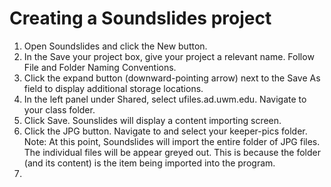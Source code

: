 # Creating a Soundslides project

1. Open Soundslides and click the New button.
2. In the Save your project box, give your project a relevant name. Follow File and Folder Naming Conventions. 
3. Click the expand button (downward-pointing arrow) next to the Save As field to display additional storage locations. 
3. In the left panel under Shared, select ufiles.ad.uwm.edu. Navigate to your class folder.
4. Click Save. Sounslides will display a content importing screen.
5. Click the JPG button. Navigate to and select your keeper-pics folder. Note: At this point, Soundslides will import the entire folder of JPG files. The individual files will be appear greyed out. This is because the folder (and its content) is the item being imported into the program.
6. 

